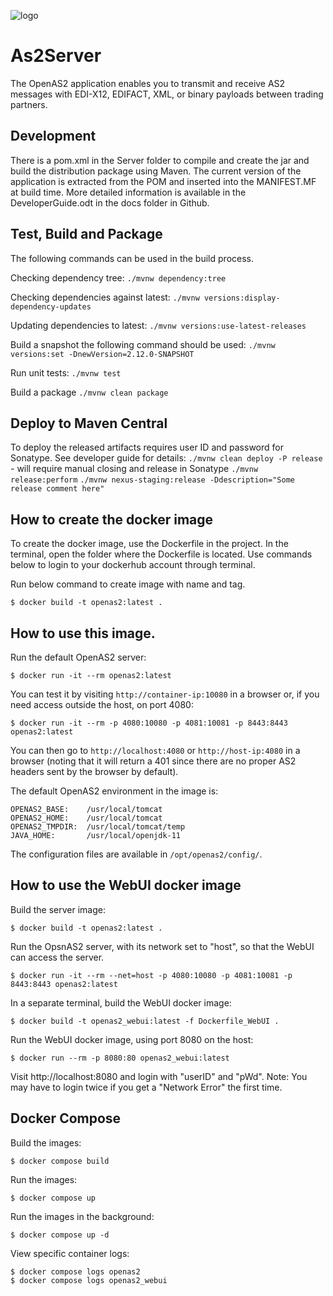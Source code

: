 ![logo](https://raw.githubusercontent.com/igwtech/OpenAs2App/master/docs/as2_logo.png)

# As2Server
The OpenAS2 application enables you to transmit and receive AS2 messages with EDI-X12, EDIFACT, XML, or binary payloads between trading partners.


## Development
There is a pom.xml in the Server folder to compile and create the jar and build the distribution package using Maven.
The current version of the application is extracted from the POM and inserted into the MANIFEST.MF at build time.
More detailed information is available in the DeveloperGuide.odt in the docs folder in Github.

## Test, Build and Package
The following commands can be used in the build process.

Checking dependency tree:
`./mvnw dependency:tree`

Checking dependencies against latest:
`./mvnw versions:display-dependency-updates`

Updating dependencies to latest:
`./mvnw versions:use-latest-releases`

Build a snapshot the following command should be used:
`./mvnw versions:set -DnewVersion=2.12.0-SNAPSHOT`

Run unit tests:
`./mvnw test`

Build a package
`./mvnw clean package`


## Deploy to Maven Central
To deploy the released artifacts requires user ID and password for Sonatype. See developer guide for details:
`./mvnw clean deploy -P release` - will require manual closing and release in Sonatype
`./mvnw release:perform`
`./mvnw nexus-staging:release -Ddescription="Some release comment here"`

## How to create the docker image

To create the docker image, use the Dockerfile in the project.
In the terminal, open the folder where the Dockerfile is located.
Use commands below to login to your dockerhub account through terminal.

Run below command to create image with name and tag.

```console
$ docker build -t openas2:latest .
```

## How to use this image.

Run the default OpenAS2 server:

```console
$ docker run -it --rm openas2:latest
```

You can test it by visiting `http://container-ip:10080` in a browser or, if you need access outside the host, on port 4080:

```console
$ docker run -it --rm -p 4080:10080 -p 4081:10081 -p 8443:8443 openas2:latest
```

You can then go to `http://localhost:4080` or `http://host-ip:4080` in a browser (noting that it will return a 401 since there are no proper AS2 headers sent by the browser by default).

The default OpenAS2 environment in the image is:

	OPENAS2_BASE:    /usr/local/tomcat
	OPENAS2_HOME:    /usr/local/tomcat
	OPENAS2_TMPDIR:  /usr/local/tomcat/temp
	JAVA_HOME:       /usr/local/openjdk-11

The configuration files are available in `/opt/openas2/config/`.

## How to use the WebUI docker image

Build the server image:

```console
$ docker build -t openas2:latest .
```

Run the OpsnAS2 server, with its network set to "host", so that the WebUI can access the server.

```console
$ docker run -it --rm --net=host -p 4080:10080 -p 4081:10081 -p 8443:8443 openas2:latest
```

In a separate terminal, build the WebUI docker image:

```console
$ docker build -t openas2_webui:latest -f Dockerfile_WebUI .
```

Run the WebUI docker image, using port 8080 on the host:

```console
$ docker run --rm -p 8080:80 openas2_webui:latest
```

Visit http://localhost:8080 and login with "userID" and "pWd".
Note: You may have to login twice if you get a "Network Error" the first time.

## Docker Compose

Build the images:

```console
$ docker compose build
```

Run the images:

```console
$ docker compose up
```

Run the images in the background:

```console
$ docker compose up -d
```

View specific container logs:

```console
$ docker compose logs openas2
$ docker compose logs openas2_webui
```
